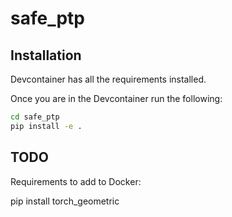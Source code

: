 # safe_ptp

## Installation 

Devcontainer has all the requirements installed. 

Once you are in the Devcontainer run the following:

```bash
cd safe_ptp
pip install -e .
```

## TODO
Requirements to add to Docker:

pip install torch_geometric
